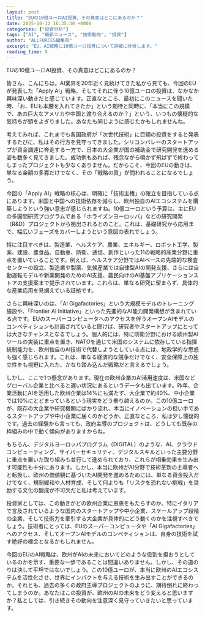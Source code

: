 ```yaml
---
layout: post
title: "EUの10億ユーロAI投資、その真意はどこにあるのか？"
date: 2025-10-12 16:35:30 +0000
categories: ["投資分析"]
tags: ["AI", "最新ニュース", "技術動向", "投資"]
author: "ALLFORCES編集部"
excerpt: "EU、AI戦略に10億ユーロ投資について詳細に分析します。"
reading_time: 8
---
```


EUの10億ユーロAI投資、その真意はどこにあるのか？

皆さん、こんにちは。AI業界を20年近く見続けてきた私から見ても、今回のEUが発表した「Apply AI」戦略、そしてそれに伴う10億ユーロの投資は、なかなか興味深い動きだと感じています。正直なところ、最初にこのニュースを聞いた時、「お、EUも本腰を入れてきたか」という期待と同時に、「本当にこの規模で、あの巨大なアメリカや中国と渡り合えるのか？」という、いつもの懐疑的な気持ちが頭をよぎりました。あなたも同じように感じたかもしれませんね。

考えてみれば、これまでも各国政府が「次世代技術」に巨額の投資をすると発表するたびに、私はその行方を見守ってきました。シリコンバレーのスタートアップが資金調達に奔走する一方で、日本の大企業が国の補助金で研究開発を進める姿も数多く見てきました。成功例もあれば、残念ながら鳴かず飛ばずで終わってしまったプロジェクトも少なくありません。だからこそ、今回のEUの動きは、単なる金額の多寡だけでなく、その「戦略の質」が問われることになるでしょう。

今回の「Apply AI」戦略の核心は、明確に「技術主権」の確立を目指している点にあります。米国と中国への技術依存を減らし、欧州独自のAIエコシステムを構築しようという強い意志が感じられますね。10億ユーロという予算は、主にEUの多国間研究プログラムである「ホライズンヨーロッパ」などの研究開発（R&D）プロジェクトから拠出されるとのこと。これは、基礎研究から応用まで、幅広いフェーズをカバーしようという意図の表れでしょう。

特に注目すべきは、製造業、ヘルスケア、農業、エネルギー、ロボット工学、製薬、建設、農食品、自動車、防衛、通信、創作といった11の戦略的産業分野に重点を置いていることです。例えば、ヘルスケア分野ではAIベースの先端的な検査センターの設立、製造業や製薬、気候産業では自律型AIの開発支援、さらには自動運転モデルや新薬開発のためのAI支援、農民向けのAI基盤アプリケーションストアの支援案まで提示されています。これらは、単なる研究に留まらず、具体的な産業応用を見据えている証拠です。

さらに興味深いのは、「AI Gigafactories」という大規模モデルのトレーニング施設や、「Frontier AI Initiative」といった先進的なAI能力開発構想が含まれている点です。EUのスーパーコンピュータへのアクセスを伴うオープンAIモデルのコンペティションも計画されていると聞けば、研究者やスタートアップにとっては大きなチャンスとなるでしょう。個人的には、特に防衛分野における欧州製AIツールの実装に重点を置き、NATOを通じて米国のシステムに依存している指揮統制能力を、欧州独自のAI技術で代替しようとしている点には、地政学的な思惑も強く感じられます。これは、単なる経済的な競争だけでなく、安全保障上の独立性をも視野に入れた、かなり踏み込んだ戦略だと言えるでしょう。

しかし、ここで1つ懸念があります。現在の欧州企業のAI活用速度は、米国などグローバル企業と比べると遅い状況にあるというデータも出ています。昨年、企業活動にAIを活用した欧州企業は14%にも満たず、大企業で約40%、中小企業では10%にとどまっているという現実をどう乗り越えるのか。この10億ユーロが、既存の大企業や研究機関にばかり流れ、本当にイノベーションの担い手であるスタートアップや中小企業に届くのかどうか、正直なところ、私は少し懐疑的です。過去の経験から言っても、政府主導のプロジェクトは、どうしても既存の枠組みの中で動く傾向がありますからね。

もちろん、デジタルヨーロッパプログラム（DIGITAL）のような、AI、クラウドコンピューティング、サイバーセキュリティ、デジタルスキルといった主要分野に重点を置いた取り組みも並行して進められており、これらが相乗効果を生み出す可能性も十分にあります。しかし、本当に欧州がAI分野で技術革新の主導者へと転換し、欧州の価値観に基づいたAI開発を進めるためには、単なる資金投入だけでなく、規制緩和や人材育成、そして何よりも「リスクを恐れない挑戦」を奨励する文化の醸成が不可欠だと私は考えています。

投資家としては、この動きがどの欧州企業に恩恵をもたらすのか、特にイタリアで言及されているような国内のスタートアップや中小企業、スケールアップ段階の企業、そして技術力を牽引する大企業が具体的にどう動くのかを注視すべきでしょう。技術者にとっては、EUのスーパーコンピュータや「AI Gigafactories」へのアクセス、そしてオープンAIモデルのコンペティションは、自身の技術を試す絶好の機会となるかもしれません。

今回のEUのAI戦略は、欧州がAIの未来においてどのような役割を担おうとしているのかを示す、重要な一歩であることは間違いありません。しかし、その道のりは決して平坦ではないでしょう。この10億ユーロが、本当に欧州のAIエコシステムを活性化させ、世界にインパクトを与える技術を生み出すことができるのか。それとも、過去の多くの政府主導プロジェクトのように、期待倒れに終わってしまうのか。あなたはこの投資が、欧州のAIの未来をどう変えると思いますか？私としては、引き続きその動向を注意深く見守っていきたいと思っています。

